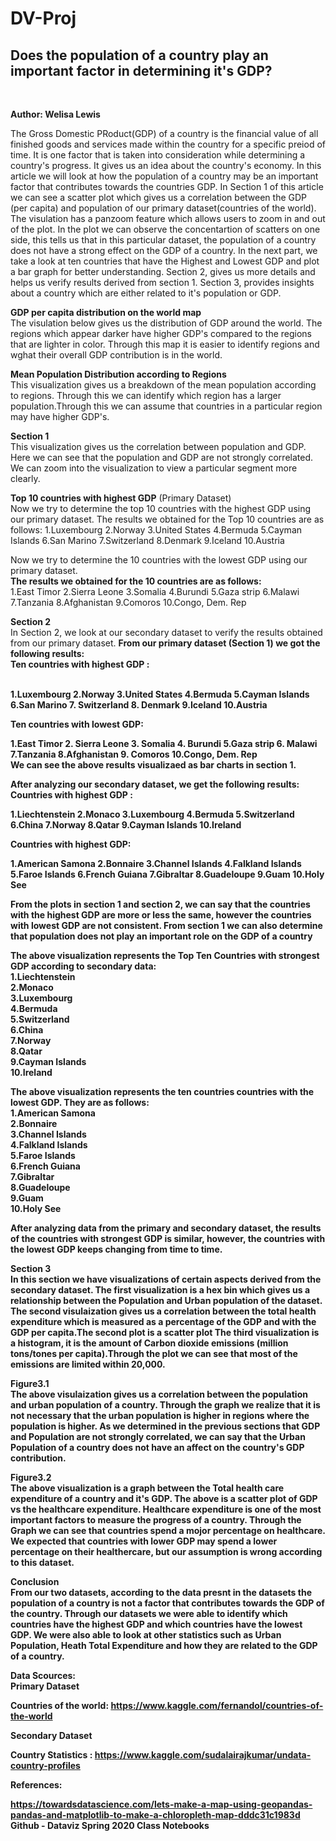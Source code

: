 # DV-Proj

<h2>Does the population of a country play an important factor in determining it's GDP?</h2><br>

<b>Author: Welisa Lewis</b>

The Gross Domestic PRoduct(GDP) of a country is the financial value of all finished goods and services made within the country for a specific preiod of time. It is one factor that is taken into consideration while determining a country's progress. It gives us an idea about the country's economy. In this article we will look at how the population of a country may be an important factor that contributes towards the countries GDP.
In Section 1 of this article we can see a scatter plot which gives us a correlation between the GDP (per capita) and population of our primary dataset(countries of the world). The visulation has a panzoom feature which allows users to zoom in and out of the plot. In the plot we can observe the concentartion of scatters on one side, this tells us that in this particular dataset, the population of a country does not have a strong effect on the GDP of a country.
In the next part, we take a look at ten countries that have the Highest and Lowest GDP and plot a bar graph for better understanding.
Section 2, gives us more details and helps us verify results derived from section 1.
Section 3, provides insights about a country which are either related to it's population or GDP.

<b>GDP per capita distribution on the world map</b></br>
The visulation below gives us the distribution of GDP around the world. The regions which appear darker have higher GDP's compared to the regions that are lighter in color. Through this map it is easier to identify regions and wghat their overall GDP contribution is in the world.

<b>Mean Population Distribution according to Regions</b><br>
This visualization gives us a breakdown of the mean population according to regions. Through this we can identify which region has a larger population.Through this we can assume that countries in a particular region may have higher GDP's.

<b>Section 1</b><br>
This visualization gives us the correlation between population and GDP. Here we can see that the population and GDP are not strongly correlated. We can zoom into the visualization to view a particular segment more clearly.

<b>Top 10 countries with highest GDP</b> (Primary Dataset) <br>
Now we try to determine the top 10 countries with the highest GDP using our primary dataset.
The results we obtained for the Top 10 countries are as follows:
1.Luxembourg
2.Norway
3.United States
4.Bermuda
5.Cayman Islands
6.San Marino
7.Switzerland
8.Denmark
9.Iceland
10.Austria

Now we try to determine the 10 countries with the lowest GDP using our primary dataset.<br>
<b>The results we obtained for the 10 countries are as follows:</b><br>
1.East Timor
2.Sierra Leone
3.Somalia
4.Burundi
5.Gaza strip
6.Malawi
7.Tanzania
8.Afghanistan
9.Comoros
10.Congo, Dem. Rep

<b>Section 2</b></br>
In Section 2, we look at our secondary dataset to verify the results obtained from our primary dataset. <b>
From our primary dataset (Section 1) we got the following results:<br>
<b>Ten countries with highest GDP :</br><br>

1.Luxembourg 2.Norway 3.United States 4.Bermuda 5.Cayman Islands 6.San Marino 7. Switzerland 8. Denmark 9.Iceland 10.Austria<br>

<b>Ten countries with lowest GDP:</b><br>

1.East Timor 2. Sierra Leone 3. Somalia 4. Burundi 5.Gaza strip 6. Malawi 7.Tanzania 8.Afghanistan 9. Comoros 10.Congo, Dem. Rep<br>
We can see the above results visualizaed as bar charts in section 1.<br>

<b>After analyzing our secondary dataset, we get the following results:</b><br>
<b>Countries with highest GDP :</b><br>

1.Liechtenstein 2.Monaco 3.Luxembourg 4.Bermuda 5.Switzerland 6.China 7.Norway 8.Qatar 9.Cayman Islands 10.Ireland<br>

<b>Countries with highest GDP:</br>

1.American Samona 2.Bonnaire 3.Channel Islands 4.Falkland Islands 5.Faroe Islands 6.French Guiana 7.Gibraltar 8.Guadeloupe 9.Guam 10.Holy See<br>

From the plots in section 1 and section 2, we can say that the countries with the highest GDP are more or less the same, however the countries with lowest GDP are not consistent. From section 1 we can also determine that population does not play an important role on the GDP of a country

<b>The above visualization represents the Top Ten Countries with strongest GDP according to secondary data:</b><br>
1.Liechtenstein<br>
2.Monaco<br>
3.Luxembourg<br>
4.Bermuda<br>
5.Switzerland<br>
6.China<br>
7.Norway<br>
8.Qatar<br>
9.Cayman Islands<br>
10.Ireland<br>

<b>The above visualization represents the ten countries countries with the lowest GDP. They are as follows:</b><br>
1.American Samona<br>
2.Bonnaire<br>
3.Channel Islands<br>
4.Falkland Islands<br>
5.Faroe Islands<br>
6.French Guiana<br>
7.Gibraltar<br>
8.Guadeloupe<br>
9.Guam<br>
10.Holy See<br>

After analyzing data from the primary and secondary dataset, the results of the countries with strongest GDP is similar, however, the countries with the lowest GDP keeps changing from time to time.<br>

<b>Section 3</b><br>
In this section we have visualizations of certain aspects derived from the secondary dataset.
The first visualization is a hex bin which gives us a relationship between the Population and Urban population of the dataset.
The second visulaization gives us a correlation between the total health expenditure which is measured as a percentage of the GDP and with the GDP per capita.The second plot is a scatter plot
The third visualization is a histogram, it is the amount of Carbon dioxide emissions (million tons/tones per capita).Through the plot we can see that most of the emissions are limited within 20,000.

<b>Figure3.1</b><br>
The above visulaization gives us a correlation between the population and urban population of a country. Through the graph we realize that it is not necessary that the urban population is higher in regions where the population is higher. As we determined in the previous sections that GDP and Population are not strongly correlated, we can say that the Urban Population of a country does not have an affect on the country's GDP contribution.

<b>Figure3.2</b><br>
The above visualization is a graph between the Total health care expenditure of a country and it's GDP. The above is a scatter plot of GDP vs the healthcare expenditure. Healthcare expenditure is one of the most important factors to measure the progress of a country. Through the Graph we can see that countries spend a mojor percentage on healthcare. We expected that countries with lower GDP may spend a lower percentage on their healthercare, but our assumption is wrong according to this dataset.

<b>Conclusion</b></br>
From our two datasets, according to the data presnt in the datasets the population of a country is not a factor that contributes towards the GDP of the country. Through our datasets we were able to identify which countries have the highest GDP and which countries have the lowest GDP. We were also able to look at other statistics such as Urban Population, Heath Total Expenditure and how they are related to the GDP of a country.

<b>Data Scources:</b> <br>
Primary Dataset

Countries of the world: https://www.kaggle.com/fernandol/countries-of-the-world

Secondary Dataset

Country Statistics : https://www.kaggle.com/sudalairajkumar/undata-country-profiles

References:<br>

https://towardsdatascience.com/lets-make-a-map-using-geopandas-pandas-and-matplotlib-to-make-a-chloropleth-map-dddc31c1983d
Github - Dataviz Spring 2020 Class Notebooks
